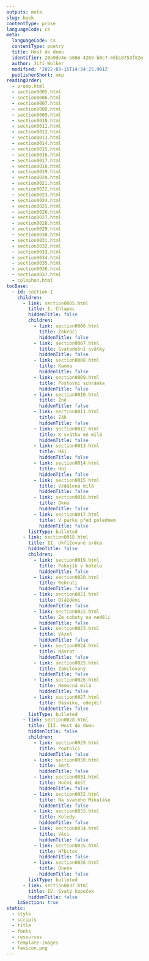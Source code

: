 ```yaml
---
outputs: meta
slug: book
contentType: prose
languageCode: cs
meta:
  languageCode: cs
  contentType: poetry
  title: Host do domu
  identifier: 20a9de4e-b866-4269-b0c7-46b18753f82e
  author: Jiří Wolker
  modified: '2022-03-15T14:34:25.901Z'
  publisherShort: mkp
readingOrder:
  - promo.html
  - section0005.html
  - section0006.html
  - section0007.html
  - section0008.html
  - section0009.html
  - section0010.html
  - section0011.html
  - section0012.html
  - section0013.html
  - section0014.html
  - section0015.html
  - section0016.html
  - section0017.html
  - section0018.html
  - section0019.html
  - section0020.html
  - section0021.html
  - section0022.html
  - section0023.html
  - section0024.html
  - section0025.html
  - section0026.html
  - section0027.html
  - section0028.html
  - section0029.html
  - section0030.html
  - section0031.html
  - section0032.html
  - section0033.html
  - section0034.html
  - section0035.html
  - section0036.html
  - section0037.html
  - colophon.html
tocBase:
  - id: section-1
    children:
      - link: section0005.html
        title: I. Chlapec
        hiddenTitle: false
        children:
          - link: section0006.html
            title: Žebráci
            hiddenTitle: false
          - link: section0007.html
            title: Svatodušní svátky
            hiddenTitle: false
          - link: section0008.html
            title: Kamna
            hiddenTitle: false
          - link: section0009.html
            title: Poštovní schránka
            hiddenTitle: false
          - link: section0010.html
            title: Žně
            hiddenTitle: false
          - link: section0011.html
            title: Žák
            hiddenTitle: false
          - link: section0012.html
            title: K svátku mé milé
            hiddenTitle: false
          - link: section0013.html
            title: Háj
            hiddenTitle: false
          - link: section0014.html
            title: Hoj
            hiddenTitle: false
          - link: section0015.html
            title: Vzdálená milá
            hiddenTitle: false
          - link: section0016.html
            title: Okno
            hiddenTitle: false
          - link: section0017.html
            title: V parku před polednem
            hiddenTitle: false
        listType: bulleted
      - link: section0018.html
        title: II. Ukřižované srdce
        hiddenTitle: false
        children:
          - link: section0019.html
            title: Pokojík v hotelu
            hiddenTitle: false
          - link: section0020.html
            title: Rekruti
            hiddenTitle: false
          - link: section0021.html
            title: Dláždění
            hiddenTitle: false
          - link: section0022.html
            title: Ze soboty na neděli
            hiddenTitle: false
          - link: section0023.html
            title: Vězeň
            hiddenTitle: false
          - link: section0024.html
            title: Návrat
            hiddenTitle: false
          - link: section0025.html
            title: Zamilovaný
            hiddenTitle: false
          - link: section0026.html
            title: Nemocná milá
            hiddenTitle: false
          - link: section0027.html
            title: Básníku, odejdi!
            hiddenTitle: false
        listType: bulleted
      - link: section0028.html
        title: III. Host do domu
        hiddenTitle: false
        children:
          - link: section0029.html
            title: Poutníci
            hiddenTitle: false
          - link: section0030.html
            title: Smrt
            hiddenTitle: false
          - link: section0031.html
            title: Noční déšť
            hiddenTitle: false
          - link: section0032.html
            title: Na svatého Mikuláše
            hiddenTitle: false
          - link: section0033.html
            title: Koledy
            hiddenTitle: false
          - link: section0034.html
            title: Věci
            hiddenTitle: false
          - link: section0035.html
            title: Hřbitov
            hiddenTitle: false
          - link: section0036.html
            title: Dneše
            hiddenTitle: false
        listType: bulleted
      - link: section0037.html
        title: IV. Svatý kopeček
        hiddenTitle: false
    isSection: true
static:
  - style
  - scripts
  - title
  - fonts
  - resources
  - template-images
  - favicon.png
---
```

